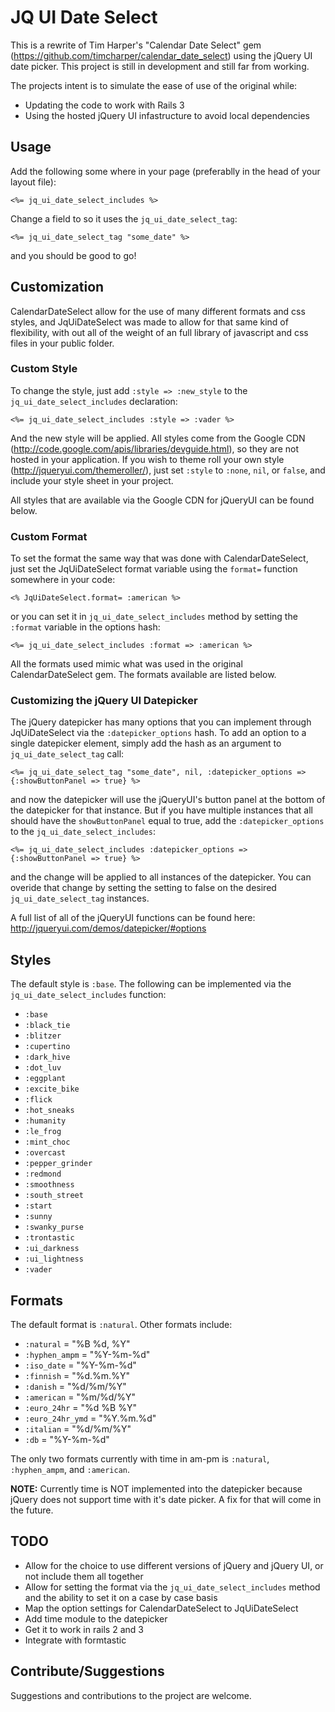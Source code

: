 JQ UI Date Select
=================

This is a rewrite of Tim Harper's "Calendar Date Select" gem
(https://github.com/timcharper/calendar_date_select) using the jQuery UI date
picker.  This project is still in development and still far from working.

The projects intent is to simulate the ease of use of the original while:

- Updating the code to work with Rails 3
- Using the hosted jQuery UI infastructure to avoid local dependencies


Usage
-----

Add the following some where in your page (preferablly in the head of your
layout file):

    <%= jq_ui_date_select_includes %>

Change a field to so it uses the `jq_ui_date_select_tag`:

    <%= jq_ui_date_select_tag "some_date" %>

and you should be good to go!


Customization
-------------

CalendarDateSelect allow for the use of many different formats and css styles,
and JqUiDateSelect was made to allow for that same kind of flexibility, with
out all of the weight of an full library of javascript and css files in your
public folder.


### Custom Style

To change the style, just add `:style => :new_style` to the
`jq_ui_date_select_includes` declaration:

    <%= jq_ui_date_select_includes :style => :vader %>

And the new style will be applied.  All styles come from the Google CDN
(http://code.google.com/apis/libraries/devguide.html), so they are not hosted
in your application.  If you wish to theme roll your own style
(http://jqueryui.com/themeroller/), just set `:style` to `:none`, `nil`, or
`false`, and include your style sheet in your project.

All styles that are available via the Google CDN for jQueryUI can be found
below.


### Custom Format

To set the format the same way that was done with CalendarDateSelect, just set
the JqUiDateSelect format variable using the `format=` function somewhere in
your code:

    <% JqUiDateSelect.format= :american %>

or you can set it in `jq_ui_date_select_includes` method by setting the
`:format` variable in the options hash:

    <%= jq_ui_date_select_includes :format => :american %>

All the formats used mimic what was used in the original CalendarDateSelect
gem.  The formats available are listed below.


### Customizing the jQuery UI Datepicker

The jQuery datepicker has many options that you can implement through
JqUiDateSelect via the `:datepicker_options` hash.  To add an option to a
single datepicker element, simply add the hash as an argument to
`jq_ui_date_select_tag` call:

    <%= jq_ui_date_select_tag "some_date", nil, :datepicker_options => {:showButtonPanel => true} %>

and now the datepicker will use the jQueryUI's button panel at the bottom of
the datepicker for that instance.  But if you have multiple instances that all
should have the `showButtonPanel` equal to true, add the `:datepicker_options`
to the `jq_ui_date_select_includes`:

    <%= jq_ui_date_select_includes :datepicker_options => {:showButtonPanel => true} %>

and the change will be applied to all instances of the datepicker.  You can
overide that change by setting the setting to false on the desired
`jq_ui_date_select_tag` instances.

A full list of all of the jQueryUI functions can be found here:
http://jqueryui.com/demos/datepicker/#options


Styles
------

The default style is `:base`.  The following can be implemented via the
`jq_ui_date_select_includes` function:

* `:base`
* `:black_tie`
* `:blitzer`
* `:cupertino`
* `:dark_hive`
* `:dot_luv`
* `:eggplant`
* `:excite_bike`
* `:flick`
* `:hot_sneaks`
* `:humanity`
* `:le_frog`
* `:mint_choc`
* `:overcast`
* `:pepper_grinder`
* `:redmond`
* `:smoothness`
* `:south_street`
* `:start`
* `:sunny`
* `:swanky_purse`
* `:trontastic`
* `:ui_darkness`
* `:ui_lightness`
* `:vader`


Formats
-------

The default format is `:natural`.  Other formats include:

* `:natural` = "%B %d, %Y"
* `:hyphen_ampm` = "%Y-%m-%d"
* `:iso_date` = "%Y-%m-%d"
* `:finnish` = "%d.%m.%Y"
* `:danish` = "%d/%m/%Y"
* `:american` = "%m/%d/%Y"
* `:euro_24hr` = "%d %B %Y"
* `:euro_24hr_ymd` = "%Y.%m.%d"
* `:italian` = "%d/%m/%Y"
* `:db` = "%Y-%m-%d"

The only two formats currently with time
in am-pm is `:natural`, `:hyphen_ampm`, and `:american`.

**NOTE:** Currently time is NOT implemented into the datepicker because jQuery
does not support time with it's date picker.  A fix for that will come in the
future.


TODO
----

- Allow for the choice to use different versions of jQuery and jQuery UI, or
  not include them all together
- Allow for setting the format via the `jq_ui_date_select_includes` method and
  the ability to set it on a case by case basis
- Map the option settings for CalendarDateSelect to JqUiDateSelect
- Add time module to the datepicker
- Get it to work in rails 2 and 3
- Integrate with formtastic


Contribute/Suggestions
----------------------
Suggestions and contributions to the project are welcome.
